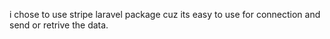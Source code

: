 i chose to use stripe laravel package cuz its easy to use for connection and  send or retrive the data.
